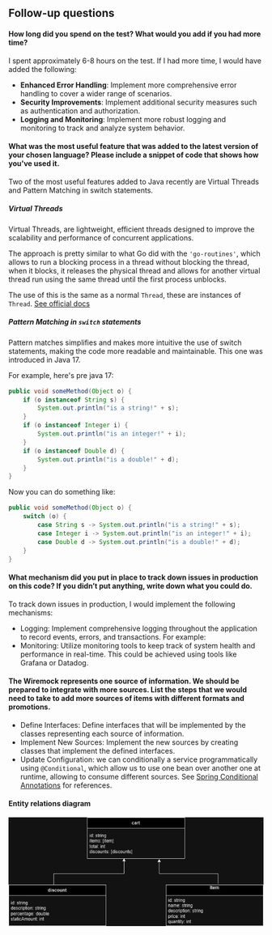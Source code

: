## Follow-up questions

#### How long did you spend on the test? What would you add if you had more time?

I spent approximately 6-8 hours on the test. If I had more time, I would have added the following:

- **Enhanced Error Handling**: Implement more comprehensive error handling to cover a wider range of scenarios.
- **Security Improvements**: Implement additional security measures such as authentication and authorization.
- **Logging and Monitoring**: Implement more robust logging and monitoring to track and analyze system behavior.

#### What was the most useful feature that was added to the latest version of your chosen language? Please include a snippet of code that shows how you've used it.

Two of the most useful features added to Java recently are Virtual Threads and Pattern Matching in switch statements.

##### Virtual Threads

Virtual Threads, are lightweight, efficient threads designed to improve the scalability and performance of concurrent
applications.

The approach is pretty similar to what Go did with the `'go-routines'`, which allows to run a blocking process in a
thread without blocking the thread, when it blocks, it releases the physical thread and allows for another virtual
thread
run using the same thread until the first process unblocks.

The use of this is the same as a normal `Thread`, these are instances
of `Thread`. [See official docs](https://docs.oracle.com/en/java/javase/21/core/virtual-threads.html)

##### Pattern Matching in `switch` statements

Pattern matches simplifies and makes more intuitive the use of switch statements, making the code more readable and
maintainable. This one was introduced in Java 17.

For example, here's pre java 17:

```java
public void someMethod(Object o) {
    if (o instanceof String s) {
        System.out.println("is a string!" + s);
    }
    if (o instanceof Integer i) {
        System.out.println("is an integer!" + i);
    }
    if (o instanceof Double d) {
        System.out.println("is a double!" + d);
    }
}
```

Now you can do something like:

```java
public void someMethod(Object o) {
    switch (o) {
        case String s -> System.out.println("is a string!" + s);
        case Integer i -> System.out.println("is an integer!" + i);
        case Double d -> System.out.println("is a double!" + d);
    }
}
```

#### What mechanism did you put in place to track down issues in production on this code? If you didn’t put anything, write down what you could do.

To track down issues in production, I would implement the following mechanisms:

- Logging: Implement comprehensive logging throughout the application to record events, errors, and transactions. For
  example:
- Monitoring: Utilize monitoring tools to keep track of system health and performance in real-time. This could be
  achieved using tools like Grafana or Datadog.

#### The Wiremock represents one source of information. We should be prepared to integrate with more sources. List the steps that we would need to take to add more sources of items with different formats and promotions.

- Define Interfaces: Define interfaces that will be implemented by the classes representing each source of information.
- Implement New Sources: Implement the new sources by creating classes that implement the defined interfaces.
- Update Configuration: we can conditionally a service programmatically using `@Conditional`, which allow us to use one
  bean over another one at runtime, allowing to consume different sources.
  See [Spring Conditional Annotations](https://www.baeldung.com/spring-conditional-annotations) for references.

#### Entity relations diagram

![Entity Diagram](./assets/grocery-store.png)